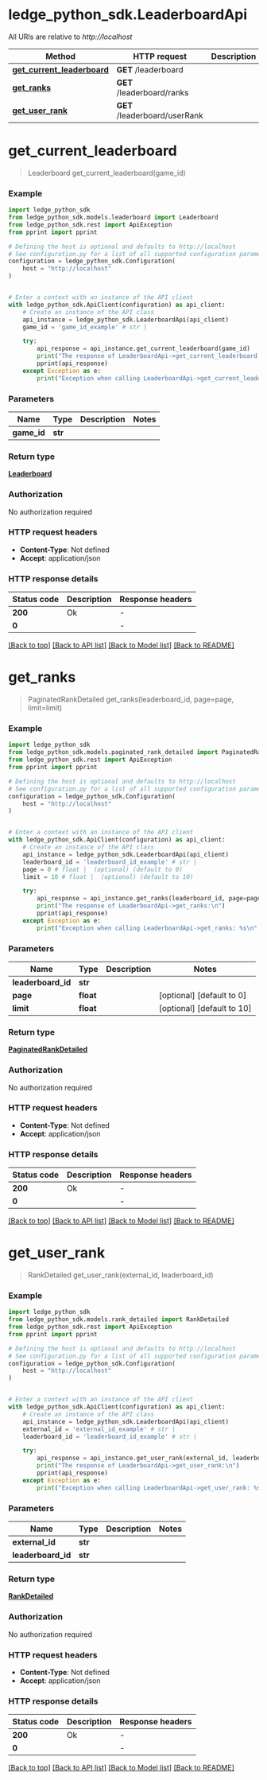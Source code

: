 # ledge_python_sdk.LeaderboardApi

All URIs are relative to *http://localhost*

Method | HTTP request | Description
------------- | ------------- | -------------
[**get_current_leaderboard**](LeaderboardApi.md#get_current_leaderboard) | **GET** /leaderboard | 
[**get_ranks**](LeaderboardApi.md#get_ranks) | **GET** /leaderboard/ranks | 
[**get_user_rank**](LeaderboardApi.md#get_user_rank) | **GET** /leaderboard/userRank | 


# **get_current_leaderboard**
> Leaderboard get_current_leaderboard(game_id)



### Example


```python
import ledge_python_sdk
from ledge_python_sdk.models.leaderboard import Leaderboard
from ledge_python_sdk.rest import ApiException
from pprint import pprint

# Defining the host is optional and defaults to http://localhost
# See configuration.py for a list of all supported configuration parameters.
configuration = ledge_python_sdk.Configuration(
    host = "http://localhost"
)


# Enter a context with an instance of the API client
with ledge_python_sdk.ApiClient(configuration) as api_client:
    # Create an instance of the API class
    api_instance = ledge_python_sdk.LeaderboardApi(api_client)
    game_id = 'game_id_example' # str | 

    try:
        api_response = api_instance.get_current_leaderboard(game_id)
        print("The response of LeaderboardApi->get_current_leaderboard:\n")
        pprint(api_response)
    except Exception as e:
        print("Exception when calling LeaderboardApi->get_current_leaderboard: %s\n" % e)
```



### Parameters


Name | Type | Description  | Notes
------------- | ------------- | ------------- | -------------
 **game_id** | **str**|  | 

### Return type

[**Leaderboard**](Leaderboard.md)

### Authorization

No authorization required

### HTTP request headers

 - **Content-Type**: Not defined
 - **Accept**: application/json

### HTTP response details

| Status code | Description | Response headers |
|-------------|-------------|------------------|
**200** | Ok |  -  |
**0** |  |  -  |

[[Back to top]](#) [[Back to API list]](../README.md#documentation-for-api-endpoints) [[Back to Model list]](../README.md#documentation-for-models) [[Back to README]](../README.md)

# **get_ranks**
> PaginatedRankDetailed get_ranks(leaderboard_id, page=page, limit=limit)



### Example


```python
import ledge_python_sdk
from ledge_python_sdk.models.paginated_rank_detailed import PaginatedRankDetailed
from ledge_python_sdk.rest import ApiException
from pprint import pprint

# Defining the host is optional and defaults to http://localhost
# See configuration.py for a list of all supported configuration parameters.
configuration = ledge_python_sdk.Configuration(
    host = "http://localhost"
)


# Enter a context with an instance of the API client
with ledge_python_sdk.ApiClient(configuration) as api_client:
    # Create an instance of the API class
    api_instance = ledge_python_sdk.LeaderboardApi(api_client)
    leaderboard_id = 'leaderboard_id_example' # str | 
    page = 0 # float |  (optional) (default to 0)
    limit = 10 # float |  (optional) (default to 10)

    try:
        api_response = api_instance.get_ranks(leaderboard_id, page=page, limit=limit)
        print("The response of LeaderboardApi->get_ranks:\n")
        pprint(api_response)
    except Exception as e:
        print("Exception when calling LeaderboardApi->get_ranks: %s\n" % e)
```



### Parameters


Name | Type | Description  | Notes
------------- | ------------- | ------------- | -------------
 **leaderboard_id** | **str**|  | 
 **page** | **float**|  | [optional] [default to 0]
 **limit** | **float**|  | [optional] [default to 10]

### Return type

[**PaginatedRankDetailed**](PaginatedRankDetailed.md)

### Authorization

No authorization required

### HTTP request headers

 - **Content-Type**: Not defined
 - **Accept**: application/json

### HTTP response details

| Status code | Description | Response headers |
|-------------|-------------|------------------|
**200** | Ok |  -  |
**0** |  |  -  |

[[Back to top]](#) [[Back to API list]](../README.md#documentation-for-api-endpoints) [[Back to Model list]](../README.md#documentation-for-models) [[Back to README]](../README.md)

# **get_user_rank**
> RankDetailed get_user_rank(external_id, leaderboard_id)



### Example


```python
import ledge_python_sdk
from ledge_python_sdk.models.rank_detailed import RankDetailed
from ledge_python_sdk.rest import ApiException
from pprint import pprint

# Defining the host is optional and defaults to http://localhost
# See configuration.py for a list of all supported configuration parameters.
configuration = ledge_python_sdk.Configuration(
    host = "http://localhost"
)


# Enter a context with an instance of the API client
with ledge_python_sdk.ApiClient(configuration) as api_client:
    # Create an instance of the API class
    api_instance = ledge_python_sdk.LeaderboardApi(api_client)
    external_id = 'external_id_example' # str | 
    leaderboard_id = 'leaderboard_id_example' # str | 

    try:
        api_response = api_instance.get_user_rank(external_id, leaderboard_id)
        print("The response of LeaderboardApi->get_user_rank:\n")
        pprint(api_response)
    except Exception as e:
        print("Exception when calling LeaderboardApi->get_user_rank: %s\n" % e)
```



### Parameters


Name | Type | Description  | Notes
------------- | ------------- | ------------- | -------------
 **external_id** | **str**|  | 
 **leaderboard_id** | **str**|  | 

### Return type

[**RankDetailed**](RankDetailed.md)

### Authorization

No authorization required

### HTTP request headers

 - **Content-Type**: Not defined
 - **Accept**: application/json

### HTTP response details

| Status code | Description | Response headers |
|-------------|-------------|------------------|
**200** | Ok |  -  |
**0** |  |  -  |

[[Back to top]](#) [[Back to API list]](../README.md#documentation-for-api-endpoints) [[Back to Model list]](../README.md#documentation-for-models) [[Back to README]](../README.md)

